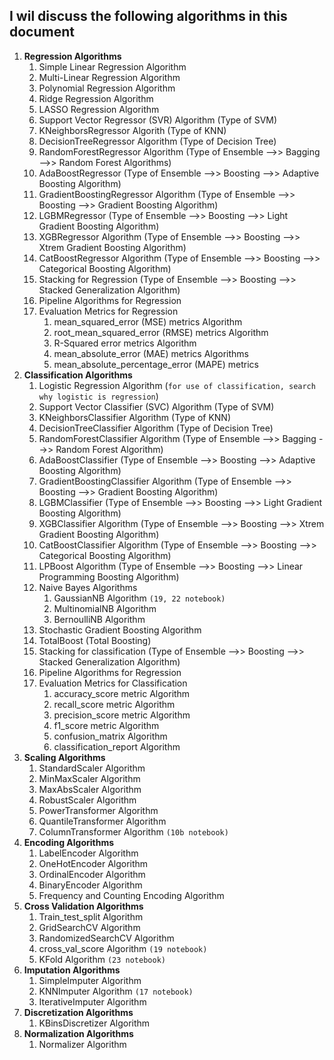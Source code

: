 ## I wil discuss the following algorithms in this document
1. **Regression Algorithms**
   1. Simple Linear Regression Algorithm
   2. Multi-Linear Regression Algorithm
   3. Polynomial Regression Algorithm
   4. Ridge Regression Algorithm
   5. LASSO Regression Algorithm
   6. Support Vector Regressor (SVR) Algorithm (Type of SVM)
   7. KNeighborsRegressor Algorith (Type of KNN)
   8. DecisionTreeRegressor Algorithm (Type of Decision Tree)
   9. RandomForestRegressor Algorithm (Type of Ensemble -->> Bagging -->> Random Forest Algorithms)
   10. AdaBoostRegressor (Type of Ensemble -->> Boosting -->> Adaptive Boosting Algorithm)
   11. GradientBoostingRegressor Algorithm (Type of Ensemble -->> Boosting -->> Gradient Boosting Algorithm)
   12. LGBMRegressor (Type of Ensemble -->> Boosting -->> Light Gradient Boosting Algorithm)
   13. XGBRegressor Algorithm (Type of Ensemble -->> Boosting -->> Xtrem Gradient Boosting Algorithm)
   14. CatBoostRegressor Algorithm (Type of Ensemble -->> Boosting -->> Categorical Boosting Algorithm)
   15. Stacking for Regression (Type of Ensemble -->> Boosting -->> Stacked Generalization Algorithm)
   16. Pipeline Algorithms for Regression
   17. Evaluation Metrics for Regression
       1.  mean_squared_error (MSE) metrics Algorithm
       2.  root_mean_squared_error (RMSE) metrics Algorithm
       3.  R-Squared error metrics Algorithm
       4.  mean_absolute_error (MAE) metrics Algorithms
       5.  mean_absolute_percentage_error (MAPE) metrics
2. **Classification Algorithms**
   1. Logistic Regression Algorithm (`for use of classification, search why logistic is regression`)
   2. Support Vector Classifier (SVC) Algorithm (Type of SVM)
   3. KNeighborsClassifier Algorithm (Type of KNN)
   4. DecisionTreeClassifier Algorithm (Type of Decision Tree)
   5. RandomForestClassifier Algorithm (Type of Ensemble -->> Bagging -->> Random Forest Algorithm)
   6. AdaBoostClassifier (Type of Ensemble -->> Boosting -->> Adaptive Boosting Algorithm)
   7. GradientBoostingClassifier Algorithm (Type of Ensemble -->> Boosting -->> Gradient Boosting Algorithm)
   8. LGBMClassifier (Type of Ensemble -->> Boosting -->> Light Gradient Boosting Algorithm)
   9. XGBClassifier Algorithm (Type of Ensemble -->> Boosting -->> Xtrem Gradient Boosting Algorithm)
   10. CatBoostClassifier Algorithm (Type of Ensemble -->> Boosting -->> Categorical Boosting Algorithm)
   11. LPBoost Algorithm (Type of Ensemble -->> Boosting -->> Linear Programming Boosting Algorithm)
   12. Naive Bayes Algorithms
       1.  GaussianNB Algorithm `(19, 22 notebook)`
       2.  MultinomialNB Algorithm
       3.  BernoulliNB Algorithm
   13. Stochastic Gradient Boosting Algorithm
   14. TotalBoost (Total Boosting)
   15. Stacking for classification (Type of Ensemble -->> Boosting -->> Stacked Generalization Algorithm)
   16. Pipeline Algorithms for Regression
   17. Evaluation Metrics for Classification 
       1. accuracy_score metric Algorithm
       2. recall_score metric Algorithm
       3. precision_score metric Algorithm
       4. f1_score metric Algorithm
       5. confusion_matrix Algorithm
       6. classification_report Algorithm
3. **Scaling Algorithms**
   1. StandardScaler Algorithm
   2. MinMaxScaler Algorithm
   3. MaxAbsScaler Algorithm
   4. RobustScaler Algorithm
   5. PowerTransformer Algorithm
   6. QuantileTransformer Algorithm
   7. ColumnTransformer Algorithm `(10b notebook)`
4. **Encoding Algorithms**
   1. LabelEncoder Algorithm
   2. OneHotEncoder Algorithm
   3. OrdinalEncoder Algorithm
   4. BinaryEncoder Algorithm
   5. Frequency and Counting Encoding Algorithm
5.  **Cross Validation Algorithms**
    1.  Train_test_split Algorithm
    2.  GridSearchCV Algorithm
    3.  RandomizedSearchCV Algorithm
    4.  cross_val_score Algorithm `(19 notebook)`
    5.  KFold Algorithm `(23 notebook)`
6.  **Imputation Algorithms**
    1.  SimpleImputer Algorithm
    2.  KNNImputer Algorithm `(17 notebook)`
    3.  IterativeImputer Algorithm
7. **Discretization Algorithms**
   1. KBinsDiscretizer Algorithm
8. **Normalization Algorithms**
    1.  Normalizer Algorithm